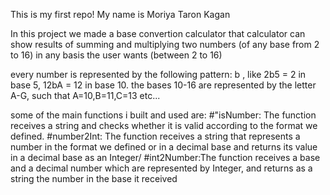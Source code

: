 This is my first repo!
My name is Moriya Taron Kagan

In this project we made a base convertion calculator
that calculator can show results of summing and multiplying two numbers (of any base from 2 to 16) in any basis the user wants (between 2 to 16)

every number is represented by the following pattern: <number>b<base> , like 2b5 = 2 in base 5, 12bA = 12 in base 10.
the bases 10-16 are represented by the letter A-G, such that A=10,B=11,C=13 etc...

some of the main functions i built and used are:
#"isNumber: The function receives a string and checks whether it is valid according to the format we defined.
#number2Int: The function receives a string that represents a number in the format we defined or in a decimal base and returns its value in a decimal base as an Integer/
#int2Number:The function receives a base and a decimal number which are represented by Integer, and returns as a string the number in the base it received
